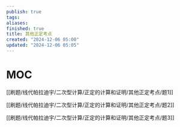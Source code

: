 ```yaml
---
publish: true
tags: 
aliases: 
finished: true
title: 其他正定考点
created: "2024-12-06 05:00"
updated: "2024-12-06 05:05"
---
```

# MOC

[[刷题/线代帕拉迪宇/二次型计算/正定的计算和证明/其他正定考点/题1]]

[[刷题/线代帕拉迪宇/二次型计算/正定的计算和证明/其他正定考点/题2]]

[[刷题/线代帕拉迪宇/二次型计算/正定的计算和证明/其他正定考点/题3]]